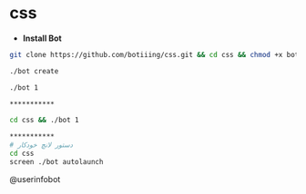 # css
* **Install Bot**
`````sh
git clone https://github.com/botiiing/css.git && cd css && chmod +x bot && ./bot install

./bot create

./bot 1

***********

cd css && ./bot 1

***********
# دستور لانچ خودکار
cd css
screen ./bot autolaunch
`````
@userinfobot
